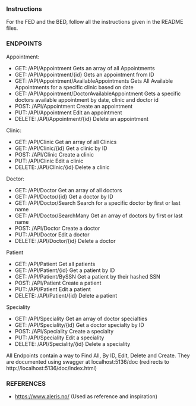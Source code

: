 ### Instructions
For the FED and the BED, follow all the instructions given in the README files.


### ENDPOINTS
Appointment:
- GET: /API/Appointment
    Gets an array of all Appointments
- GET: /API/Appointment/{id}
    Gets an appointment from ID
- GET: /API/Appointment/AvailableAppointments
    Gets All Available Appointments for a specific clinic based on date
- GET: /API/Appointment/DoctorAvailableAppointment
    Gets a specific doctors available appointment by date, clinic and doctor id
- POST: /API/Appointment
    Create an appointment
- PUT: /API/Appointment
    Edit an appointment
- DELETE: /API/Appointment/{id}
    Delete an appointment

Clinic:
- GET: /API/Clinic
    Get an array of all Clinics
- GET: /API/Clinic/{id}
    Get a clinic by ID
- POST: /API/Clinic
    Create a clinic
- PUT: /API/Clinic
    Edit a clinic
- DELETE: /API/Clinic/{id}
    Delete a clinic

Doctor:
- GET: /API/Doctor
    Get an array of all doctors
- GET: /API/Doctor/{id}
    Get a doctor by ID
- GET: /API/Doctor/Search
    Search for a specific doctor by first or last name
- GET: /API/Doctor/SearchMany
    Get an array of doctors by first or last name
- POST: /API/Doctor
    Create a doctor
- PUT: /API/Doctor
    Edit a doctor
- DELETE: /API/Doctor/{id}
    Delete a doctor

Patient
- GET: /API/Patient
    Get all patients
- GET: /API/Patient/{id}
    Get a patient by ID
- GET: /API/Patient/BySSN
    Get a patient by their hashed SSN
- POST: /API/Patient
    Create a patient
- PUT: /API/Patient
    Edit a patient
- DELETE: /API/Patient/{id}
    Delete a patient

Speciality
- GET: /API/Speciality
    Get an array of doctor specialties
- GET: /API/Speciality/{id}
    Get a doctor specialty by ID
- POST: /API/Speciality
    Create a specialty
- PUT: /API/Speciality
    Edit a speciality
- DELETE: /API/Speciality/{id}
    Delete a speciality

All Endpoints contain a way to Find All, By ID, Edit, Delete and Create.
They are documented using swagger at localhost:5136/doc (redirects to http://localhost:5136/doc/index.html)

### REFERENCES
- https://www.aleris.no/ (Used as reference and inspiration)